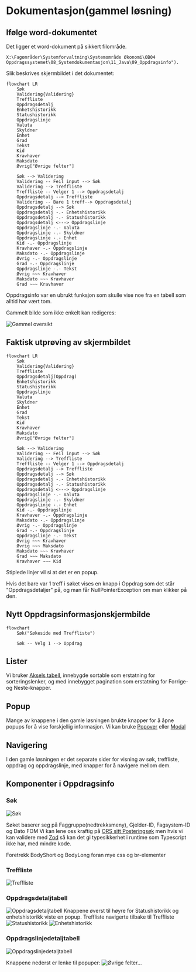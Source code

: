 # Dokumentasjon(gammel løsning)

## Ifølge word-dokumentet

Det ligger et word-dokument på sikkert filområde.

```
X:\Fagområder\Systemforvaltning\Systemområde Økonomi\OB04 Oppdragssystemet\08_Systemdokumentasjon\11_Java\09_Oppdragsinfo").
```

Slik beskrives skjermbildet i det dokumentet:

```mermaid
flowchart LR
    Søk
    Validering{Validering}
    Treffliste
    Oppdragsdetalj
    Enhetshistorikk
    Statushistorikk
    Oppdragslinje
    Valuta
    Skyldner
    Enhet
    Grad
    Tekst
    Kid
    Kravhaver
    Maksdato
    Øvrig["Øvrige felter"]

    Søk --> Validering
    Validering -- Feil input --> Søk
    Validering --> Treffliste
    Treffliste -- Velger 1 --> Oppdragsdetalj
    Oppdragsdetalj --> Treffliste
    Validering -- Bare 1 treff--> Oppdragsdetalj
    Oppdragsdetalj --> Søk
    Oppdragsdetalj -.- Enhetshistorikk
    Oppdragsdetalj -.- Statushistorikk
    Oppdragsdetalj <---> Oppdragslinje
    Oppdragslinje -.- Valuta
    Oppdragslinje -.- Skyldner
    Oppdragslinje -.- Enhet
    Kid -.- Oppdragslinje
    Kravhaver -.- Oppdragslinje
    Maksdato -.- Oppdragslinje
    Øvrig -.- Oppdragslinje
    Grad -.- Oppdragslinje
    Oppdragslinje -.- Tekst
    Øvrig ~~~ Kravhaver
    Maksdato ~~~ Kravhaver
    Grad ~~~ Kravhaver
```

Oppdragsinfo var en ubrukt funksjon som skulle vise noe fra en tabell som alltid har vært tom.

Gammelt bilde som ikke enkelt kan redigeres:

![Gammel oversikt](images/gammel_oversikt.png)

## Faktisk utprøving av skjermbildet

```mermaid
flowchart LR
    Søk
    Validering{Validering}
    Treffliste
    Oppdragsdetalj(Oppdrag)
    Enhetshistorikk
    Statushistorikk
    Oppdragslinje
    Valuta
    Skyldner
    Enhet
    Grad
    Tekst
    Kid
    Kravhaver
    Maksdato
    Øvrig["Øvrige felter"]

    Søk --> Validering
    Validering -- Feil input --> Søk
    Validering --> Treffliste
    Treffliste -- Velger 1 --> Oppdragsdetalj
    Oppdragsdetalj --> Treffliste
    Oppdragsdetalj --> Søk
    Oppdragsdetalj -.- Enhetshistorikk
    Oppdragsdetalj -.- Statushistorikk
    Oppdragsdetalj <---> Oppdragslinje
    Oppdragslinje -.- Valuta
    Oppdragslinje -.- Skyldner
    Oppdragslinje -.- Enhet
    Kid -.- Oppdragslinje
    Kravhaver -.- Oppdragslinje
    Maksdato -.- Oppdragslinje
    Øvrig -.- Oppdragslinje
    Grad -.- Oppdragslinje
    Oppdragslinje -.- Tekst
    Øvrig ~~~ Kravhaver
    Øvrig ~~~ Maksdato
    Maksdato ~~~ Kravhaver
    Grad ~~~ Maksdato
    Kravhaver ~~~ Kid
```

Stiplede linjer vil si at det er en popup.

Hvis det bare var 1 treff i søket vises en knapp i Oppdrag som det står "Oppdragsdetaljer" på, og man får
NullPointerException om man klikker på den.

## Nytt Oppdragsinformasjonskjermbilde

```mermaid
flowchart
    Søk("Søkeside med Treffliste")

    Søk -- Velg 1 --> Oppdrag
```

## Lister

Vi bruker [Aksels tabell](https://aksel.nav.no/komponenter/core/table#tabledemo-sortable),
innebygde sortable som erstatning for sorteringslenker,
og med innebygget pagination som erstatning for Forrige- og Neste-knapper.

## Popup

Mange av knappene i den gamle løsningen brukte knapper for å åpne popups for å vise forskjellig informasjon.
Vi kan bruke [Popover](https://aksel.nav.no/komponenter/core/popover) eller [Modal](https://aksel.nav.no/komponenter/core/modal)

## Navigering

I den gamle løsningen er det separate sider for visning av søk, treffliste, oppdrag og oppdragslinje,
med knapper for å navigere mellom dem.

## Komponenter i Oppdragsinfo

### Søk

![Søk](images/sok.png)

Søket baserer seg på Faggruppe(nedtrekksmeny), Gjelder-ID, Fagsystem-ID og Dato FOM
Vi kan lene oss kraftig på [ORS sitt Posteringsøk](https://github.com/navikt/sokos-up-ors/blob/master/src/components/PosteringS%C3%B8kPanel.tsx)
men hvis vi kan validere med [Zod](https://zod.dev/) så kan det gi typesikkerhet i runtime som Typescript ikke har, med mindre kode.

Foretrekk BodyShort og BodyLong foran mye css og br-elementer

### Treffliste

![Treffliste](images/treffliste.png)

### Oppdragsdetaljtabell

![Oppdragsdetaljtabell](images/oppdrag.png)
Knappene øverst til høyre for Statushistorikk og enhetshistorikk viste en popup.
Treffliste navigerte tilbake til Treffliste
![Statushistorikk](images/statushistorikk.png)
![Enhetshistorikk](images/enhetshistorikk.png)

### Oppdragslinjedetaljtabell

![Oppdragslinjedetaljtabell](images/linje.png)

Knappene nederst er lenke til popuper:
![Øvrige felter...](images/øvrigeFelter.png)
